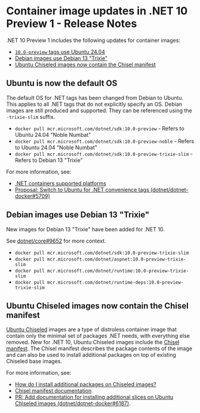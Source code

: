 # Container image updates in .NET 10 Preview 1 - Release Notes

.NET 10 Preview 1 includes the following updates for container images:

- [`10.0-preview` tags use Ubuntu 24.04](#ubuntu-is-now-the-default-os)
- [Debian images use Debian 13 "Trixie"](#new-os-debian-13-trixie)
- [Ubuntu Chiseled images now contain the Chisel manifest](#ubuntu-chiseled-images-now-contain-the-chisel-manifest)

## Ubuntu is now the default OS

The default OS for .NET tags has been changed from Debian to Ubuntu.
This applies to all .NET tags that do not explicitly specify an OS.
Debian images are still produced and supported.
They can be referenced using the `-trixie-slim` suffix.

- `docker pull mcr.microsoft.com/dotnet/sdk:10.0-preview` - Refers to Ubuntu 24.04 "Noble Numbat"
- `docker pull mcr.microsoft.com/dotnet/sdk:10.0-preview-noble` - Refers to Ubuntu 24.04 "Noble Numbat"
- `docker pull mcr.microsoft.com/dotnet/sdk:10.0-preview-trixie-slim` - Refers to Debian 13 "Trixie"

For more information, see:
- [.NET containers supported platforms](https://github.com/dotnet/dotnet-docker/blob/main/documentation/supported-platforms.md)
- [Proposal: Switch to Ubuntu for .NET convenience tags (dotnet/dotnet-docker#5709)](https://github.com/dotnet/dotnet-docker/discussions/5709)

## Debian images use Debian 13 "Trixie"

New images for Debian 13 "Trixie" have been added for .NET 10.

See [dotnet/core#9652](https://github.com/dotnet/core/issues/9652) for more context.

- `docker pull mcr.microsoft.com/dotnet/sdk:10.0-preview-trixie-slim`
- `docker pull mcr.microsoft.com/dotnet/aspnet:10.0-preview-trixie-slim`
- `docker pull mcr.microsoft.com/dotnet/runtime:10.0-preview-trixie-slim`
- `docker pull mcr.microsoft.com/dotnet/runtime-deps:10.0-preview-trixie-slim`

## Ubuntu Chiseled images now contain the Chisel manifest

[Ubuntu Chiseled](https://github.com/dotnet/dotnet-docker/edit/main/documentation/ubuntu-chiseled.md) images are a type of distroless container image that contain only the minimal set of packages .NET needs, with everything else removed. New for .NET 10, Ubuntu Chiseled images include the [Chisel manifest].
The Chisel manifest describes the package contents of the image and can also be used to install additional packages on top of existing Chiseled base images.

For more information, see:
- [How do I install additional packages on Chiseled images?](https://github.com/dotnet/dotnet-docker/blob/main/documentation/ubuntu-chiseled.md#how-do-i-install-additional-packages-on-chiseled-images)
- [Chisel manifest documentation][Chisel manifest]
- [PR: Add documentation for installing additional slices on Ubuntu Chiseled images (dotnet/dotnet-docker#6187)](https://github.com/dotnet/dotnet-docker/pull/6187).

[Chisel manifest]: https://discourse.ubuntu.com/t/chisel-manifest-is-supported-in-newly-released-v1-0-0/48944